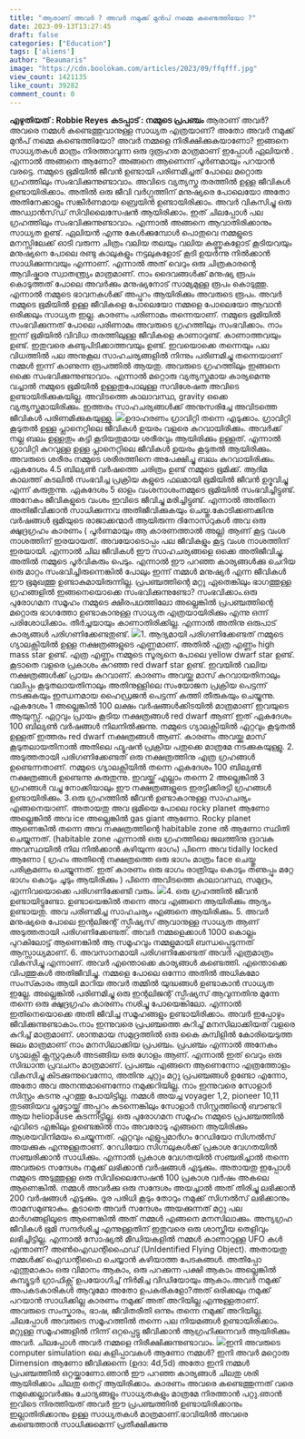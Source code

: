 ```yaml
---
title: "ആരാണ് അവർ ? അവർ നമുക്ക് മുൻപ് നമ്മെ കണ്ടെത്തിയോ ?"
date: 2023-09-13T13:27:45
draft: false
categories: ["Education"]
tags: ['aliens']
author: "Beaumaris"
image: "https://cdn.boolokam.com/articles/2023/09/ffqfff.jpg"
view_count: 1421135
like_count: 39282
comment_count: 0
---
```


**എഴുതിയത് : Robbie Reyes** **കടപ്പാട് : നമ്മുടെ പ്രപഞ്ചം** ആരാണ് അവർ? അവരെ നമ്മൾ കണ്ടെത്തുവാനുള്ള സാധ്യത എത്രയാണ്? അതോ അവർ നമുക്ക് മുൻപ് നമ്മെ കണ്ടെത്തിയോ? അവർ നമ്മളെ നിരീക്ഷിക്കുകയാണോ? ഇങ്ങനെ സാധ്യതകൾ മാത്രം നിരത്താവുന്ന ഒരു ദുരൂഹത മാത്രമാണ് ഇപ്പോൾ ഏലിയൻ . എന്നാൽ അങ്ങനെ ആണോ? അങ്ങനെ ആണെന്ന് പൂർണമായും പറയാൻ വരട്ടെ. നമ്മുടെ ഭൂമിയിൽ ജീവൻ ഉണ്ടായി പരിണമിച്ചത് പോലെ മറ്റൊരു ഗ്രഹത്തിലും സംഭവിക്കുന്നുണ്ടാവാം. അവിടെ വ്യത്യസ്ത തരത്തിൽ ഉള്ള ജീവികൾ ഉണ്ടായിരിക്കാം. അതിൽ ഒരു ജീവി വർഗ്ഗത്തിന് മനുഷ്യരെ പോലെയോ അതോ അതിനേക്കാളും സങ്കീർണമായ ബ്രെയിൻ ഉണ്ടായിരിക്കാം. അവർ വികസിച്ചു ഒരു അഡ്വാൻസ്‌ഡ് സിവിലൈസേഷൻ ആയിരിക്കാം. ഇത് ചിലപ്പോൾ പല ഗ്രഹത്തിലും സംഭവിക്കുന്നുണ്ടാവാം. എന്നാൽ അങ്ങനെ ആവാതിരിക്കാനും സാധ്യത ഉണ്ട്. ഏലിയൻ എന്നു കേൾക്കുമ്പോൾ പൊതുവെ നമ്മളുടെ മനസ്സിലേക്ക് ഓടി വരുന്ന ചിത്രം വലിയ തലയും വലിയ കണ്ണുകളോട് കൂടിയവയും മനുഷ്യനെ പോലെ രണ്ടു കാലുകളും നട്ടലുകളോട് കൂടി ഉയർന്നു നിൽക്കാൻ സാധിക്കുന്നവയും എന്നാണ്. എന്നാൽ അത് വെറും ഒരു ചിത്രകാരന്റെ ആവിഷ്കാര സ്വാതന്ത്ര്യം മാത്രമാണ്. നാം ദൈവങ്ങൾക്ക് മനുഷ്യ രൂപം കൊടുത്തത് പോലെ അവർക്കും മനുഷ്യനോട് സാമ്യമുള്ള രൂപം കൊടുത്തു. എന്നാൽ നമ്മുടെ ഭാവനകൾക്ക് അപ്പുറം ആയിരിക്കും അവരുടെ രൂപം. അവർ നമ്മുടെ ഭൂമിയിൽ ഉള്ള ജീവികളെ പോലെയോ നമ്മളെ പോലെയോ ആവാൻ ഒരിക്കലും സാധ്യത ഇല്ല. കാരണം പരിണാമം തന്നെയാണ്. നമ്മുടെ ഭൂമിയിൽ സംഭവിക്കുന്നത് പോലെ പരിണാമം അവരുടെ ഗ്രഹത്തിലും സംഭവിക്കാം. നാം ഇന്ന് ഭൂമിയിൽ വിവിധ തരത്തിലുള്ള ജീവികളെ കാണാറുണ്ട്. കാണാത്തവയും ഉണ്ട്. ഇതുവരെ കണ്ടുപിടിക്കാത്തവയും ഉണ്ട്. ഇവയൊക്കെ തന്നെയും പല വിധത്തിൽ പല അനുകൂല സാഹചര്യങ്ങളിൽ നിന്നും പരിണമിച്ചു തന്നെയാണ് നമ്മൾ ഇന്ന് കാണുന്ന രൂപത്തിൽ ആയതു. അവരുടെ ഗ്രഹത്തിലും ഇങ്ങനെ ഒക്കെ സംഭവിക്കുന്നുണ്ടാവാം. എന്നാൽ മറ്റൊരു വ്യത്യസ്തമായ കാര്യമെന്നു വച്ചാൽ നമ്മുടെ ഭൂമിയിൽ ഉള്ളതുപോലുള്ള സവിശേഷത അവിടെ ഉണ്ടായിരിക്കുകയില്ല. അവിടത്തെ കാലാവസ്ഥ, gravity ഒക്കെ വ്യത്യസ്തമായിരിക്കും. ഇത്തരം സാഹചര്യങ്ങൾക്ക് അനുസരിച്ചേ അവിടത്തെ ജീവികൾ പരിണമിക്കുകയുള്ളു. ![](https://cdn.boolokam.com/articles/2023/09/g.jpg)ഉദാഹരണം ഗ്രാവിറ്റി തന്നെ എടുക്കാം. ഗ്രാവിറ്റി കൂടുതൽ ഉള്ള പ്ലാനെറ്റിലെ ജീവികൾ ഉയരം വളരെ കുറവായിരിക്കും. അവർക്ക് നല്ല ബലം ഉള്ളതും കട്ടി കൂടിയതുമായ ശരീരവും ആയിരിക്കും ഉള്ളത്. എന്നാൽ ഗ്രാവിറ്റി കുറവുള്ള ഉള്ള പ്ലാനെറ്റിലെ ജീവികൾ ഉയരം കൂടുതൽ ആയിരിക്കും. അവരുടെ ശരീരം നമ്മുടെ ശരീരത്തിനെ അപേക്ഷിച്ചു ബലം കുറവായിരിക്കും. ഏകദേശം 4.5 ബില്യൺ വർഷത്തെ ചരിത്രം ഉണ്ട് നമ്മുടെ ഭൂമിക്ക്. ആദിമ കാലത്ത് കടലിൽ സംഭവിച്ച പ്രക്രിയ കളുടെ ഫലമായി ഭൂമിയിൽ ജീവൻ ഉദ്ഭവിച്ചു എന്ന് കരുതുന്നു. ഏകദേശം 5 ഓളം വംശനാശംനമ്മുടെ ഭൂമിയിൽ സംഭവിച്ചിട്ടുണ്ട്. അനേകം ജീവികളുടെ വംശം ഇവിടെ ജീവിച്ചു മരിച്ചിട്ടുണ്ട്. എന്നാൽ അതിനെ അതിജീവിക്കാൻ സാധിക്കുന്നവ അതിജീവിക്കുകയും ചെയ്തു.കോടിക്കണക്കിനു വർഷങ്ങൾ ഭൂമിയുടെ രാജാക്കന്മാർ ആയിരുന്ന ദിനോസറുകൾ അവ ഒരു ക്ഷുദ്രഗ്രഹം കാരണം ( പൂർണമായും ആ കാരണത്താൽ അല്ല) ആണ് കൂട്ട വംശ നാശത്തിന് ഇരയായത്. അവയോടൊപ്പം പല ജീവികളും കൂട്ട വംശ നാശത്തിന് ഇരയായി. എന്നാൽ ചില ജീവികൾ ഈ സാഹചര്യങ്ങളെ ഒക്കെ അതിജീവിച്ചു. അതിൽ നമ്മുടെ പൂർവികരും പെടും. എന്നാൽ ഈ പറഞ്ഞ കാര്യങ്ങൾക്കു ചെറിയ ഒരു മാറ്റം സംഭവിച്ചിരുന്നെങ്കിൽ പോലും ഇന്ന് നമ്മൾ മനുഷ്യർ എന്ന ജീവികൾ ഈ ഭൂമുഖത്തു ഉണ്ടാകുമായിരുന്നില്ല. പ്രപഞ്ചത്തിന്റെ മറ്റു ഏതെങ്കിലും ഭാഗത്തുള്ള ഗ്രഹങ്ങളിൽ ഇങ്ങനെയൊക്കെ സംഭവിക്കുന്നുണ്ടോ? സംഭവിക്കാം.ഒരു പുരോഗമന സമൂഹം നമ്മുടെ ക്ഷീരപഥത്തിലോ അല്ലെങ്കിൽ പ്രപഞ്ചത്തിന്റെ മറ്റൊരു ഭാഗത്തോ ഉണ്ടാകാനുള്ള സാധ്യത എത്രയായിരിക്കും എന്നു ഒന്ന് പരിശോധിക്കാം. തീർച്ചയായും കാണാതിരിക്കില്ല. എന്നാൽ അതിനു ഒരുപാട് കാര്യങ്ങൾ പരിഗണിക്കേണ്ടതുണ്ട്. ![](https://cdn.boolokam.com/articles/2023/09/cccvvvw.jpg)1\. ആദ്യമായി പരിഗണിക്കേണ്ടത് നമ്മുടെ ഗ്യാലക്സിയിൽ ഉള്ള നക്ഷത്രങ്ങളുടെ എണ്ണമാണ്. അതിൽ എത്ര എണ്ണം high mass star ഉണ്ട്. എത്ര എണ്ണം നമ്മുടെ സൂര്യനെ പോലെ yellow dwarf star ഉണ്ട്. കൂടാതെ വളരെ പ്രകാശം കുറഞ്ഞ red dwarf star ഉണ്ട്. ഇവയിൽ വലിയ നക്ഷത്രങ്ങൾക്ക് പ്രായം കുറവാണ്. കാരണം അവയ്ക്കു മാസ് കുറവായതിനാലും വലിപ്പം കൂടുതലായതിനാലും അതിനുള്ളിലെ സംയോജന പ്രക്രിയ പെട്ടന്ന് നടക്കുകയും ഇന്ധനമായ ഹൈഡ്രജൻ പെട്ടന്ന് കത്തി തീരുകയും ചെയ്യുന്നു. ഏകദേശം 1 അല്ലെങ്കിൽ 100 ലക്ഷം വർഷങ്ങൾക്കിടയിൽ മാത്രമാണ് ഇവയുടെ ആയുസ്സ്. ഏറ്റവും പ്രായം കൂടിയ നക്ഷത്രങ്ങൾ red dwarf ആണ് ഇത് ഏകദേശം 100 ബില്യൺ വർഷങ്ങൾ നിലനിൽക്കുന്നു. നമ്മുടെ ഗ്യാലക്സിയിൽ ഏറ്റവും കൂടുതൽ ഉള്ളത് ഇത്തരം red dwarf നക്ഷത്രങ്ങൾ ആണ്. കാരണം അവയ്ക്കു മാസ് കൂടുതലായതിനാൽ അതിലെ ഫ്യൂഷൻ പ്രക്രിയ പതുക്കെ മാത്രമേ നടക്കുകയുള്ളു. 2\. അടുത്തതായി പരിഗണിക്കേണ്ടത് ഒരു നക്ഷത്രത്തിനു എത്ര ഗ്രഹങ്ങൾ ഉണ്ടെന്നതാണ്. നമ്മുടെ ഗ്യാലക്സിയിൽ തന്നെ ഏകദേശം 100 ബില്യൺ നക്ഷത്രങ്ങൾ ഉണ്ടെന്നു കരുതുന്നു. ഇവയ്ക്ക് എല്ലാം തന്നെ 2 അല്ലെങ്കിൽ 3 ഗ്രഹങ്ങൾ വച്ചു നോക്കിയാലും ഈ നക്ഷത്രങ്ങളുടെ ഇരട്ടിക്കിരട്ടി ഗ്രഹങ്ങൾ ഉണ്ടായിരിക്കും. 3.ഒരു ഗ്രഹത്തിൽ ജീവൻ ഉണ്ടാകാനുള്ള സാഹചര്യം എങ്ങനെയാണ്. അതായതു അവ ഭൂമിയെ പോലെ rocky planet ആണോ അല്ലെങ്കിൽ അവ ice അല്ലെങ്കിൽ gas giant ആണോ. Rocky planet ആണെങ്കിൽ തന്നെ അവ നക്ഷത്രത്തിന്റെ habitable zone ൽ ആണോ സ്ഥിതി ചെയ്യുന്നത്. (habitable zone എന്നാൽ ഒരു ഗ്രഹത്തിലെ ജലത്തിനു ദ്രാവക അവസ്ഥയിൽ നില നിൽക്കാൻ കഴിയുന്ന ഭാഗം) പിന്നെ അവ tidally locked ആണോ ( ഗ്രഹം അതിന്റെ നക്ഷത്രത്തെ ഒരു ഭാഗം മാത്രം face ചെയ്തു പരിക്രമണം ചെയ്യുന്നത്. ഇത് കാരണം ഒരു ഭാഗം രാത്രിയും കൊടും തണുപ്പും മറ്റേ ഭാഗം കൊടും ചൂടും ആയിരിക്കും ) പിന്നെ അവിടത്തെ കാലാവസ്ഥ, സമുദ്രം, എന്നിവയൊക്കെ പരിഗണിക്കേണ്ടി വരും. ![](https://cdn.boolokam.com/articles/2023/09/ccvvvvvv.webp)4\. ഒരു ഗ്രഹത്തിൽ ജീവൻ ഉണ്ടായിട്ടുണ്ടോ. ഉണ്ടായെങ്കിൽ തന്നെ അവ എങ്ങനെ ആയിരിക്കും ആദ്യം ഉണ്ടായതു. അവ പരിണമിച്ച സാഹചര്യം എങ്ങനെ ആയിരിക്കും. 5\. അവർ മനുഷ്യരെ പോലെ ഇന്റലിജന്റ് സ്പീഷ്യസ് ആവാനുള്ള സാധ്യത ആണ് അടുത്തതായി പരിഗണിക്കേണ്ടത്. അവർ നമ്മളെക്കാൾ 1000 കൊല്ലം പുറകിലോട്ട് ആണെങ്കിൽ ആ സമൂഹവും നമ്മളുമായി ബന്ധപ്പെടുന്നത് ആസ്സാധ്യമാണ്. 6\. അവസാനമായി പരിഗണിക്കേണ്ടത് അവർ എത്രമാത്രം വികസിച്ചു എന്നാണ്. അവർ എന്തൊക്കെ കാര്യങ്ങൾ കണ്ടെത്തി. എന്തൊക്കെ വിപത്തുകൾ അതിജീവിച്ചു. നമ്മളെ പോലെ ഒന്നോ അതിൽ അധികമോ സംസ്‍കാരം ആയി മാറിയ അവർ തമ്മിൽ യുദ്ധങ്ങൾ ഉണ്ടാകാൻ സാധ്യത ഇല്ലേ. അല്ലെങ്കിൽ പരിണമിച്ചു ഒരു ഇന്റലിജന്റ് സ്പീഷ്യസ് ആവുന്നതിനു മുന്നേ തന്നെ ഒരു ക്ഷുദ്രഗ്രഹം കാരണം നശിച്ചു പോയെങ്കിലോ. എന്നാൽ ഇതിനെയൊക്കെ അതി ജീവിച്ച സമൂഹങ്ങളും ഉണ്ടായിരിക്കാം. അവർ ഇപ്പോഴും ജീവിക്കുന്നുണ്ടാകാം.നാം ഇന്നുവരെ പ്രപഞ്ചത്തെ കുറിച്ച് മനസിലാക്കിയത് വളരെ കുറിച്ച് മാത്രമാണ്. ശാന്തമായ സമുദ്രത്തിൽ ഒരു കൈ കുമ്പിളിൽ കോരിയെടുത്ത ജലം മാത്രമാണ് നാം മനസിലാക്കിയ പ്രപഞ്ചം. പ്രപഞ്ചം എന്നാൽ അനേകം ഗ്യാലക്സി ക്ലസ്റ്ററുകൾ അടങ്ങിയ ഒരു ഗോളം ആണ്. എന്നാൽ ഇത് വെറും ഒരു സിദ്ധാന്ത പ്രവചനം മാത്രമാണ്. പ്രപഞ്ചം എങ്ങനെ ആണെന്നോ എത്രത്തോളം വികസിച്ചു കിടക്കുന്നുവെന്നോ, അതിനു ചുറ്റും മറ്റു പ്രപഞ്ചങ്ങൾ ഉണ്ടോ എന്നോ, അതോ അവ അനന്തമാണെന്നോ നമുക്കറിയില്ല. നാം ഇന്നുവരെ സോളാർ സിസ്റ്റം കടന്നു പുറത്തു പോയിട്ടില്ല. നമ്മൾ അയച്ച voyager 1,2, pioneer 10,11 തുടങ്ങിയവ പ്ലൂട്ടോയ്ക്ക് അപ്പുറം കടന്നെങ്കിലും സോളാർ സിസ്റ്റത്തിന്റെ ബൗണ്ടറി ആയ heliopause കടന്നിട്ടില്ല. ഒരു പുരോഗമന സമൂഹം നമ്മുടെ പ്രപഞ്ചത്തിൽ എവിടെ എങ്കിലും ഉണ്ടെങ്കിൽ നാം അവരോടു എങ്ങനെ ആയിരിക്കും ആശയവിനിമയം ചെയ്യുന്നത്. ഏറ്റവും എളുപ്പമാർഗം റേഡിയോ സിഗ്നൽസ് അയക്കുക എന്നുള്ളതാണ്. റേഡിയോ സിഗ്നലുകൾക്ക് പ്രകാശ വേഗതയിൽ സഞ്ചരിക്കാൻ സാധിക്കും. എന്നാൽ പ്രകാശ വേഗതയിൽ സഞ്ചരിച്ചാൽ തന്നെ അവരുടെ സന്ദേശം നമുക്ക് ലഭിക്കാൻ വർഷങ്ങൾ എടുക്കും. അതായതു ഇപ്പോൾ നമ്മുടെ അടുത്തുള്ള ഒരു സിവിലൈസേഷൻ 100 പ്രകാശ വർഷം അകലെ ആണെങ്കിൽ. നമ്മൾ അവർക്കു ഒരു സന്ദേശം അയച്ചാൽ അത് തിരിച്ചു ലഭിക്കാൻ 200 വർഷങ്ങൾ എടുക്കും. ദൂര പരിധി കൂടും തോറും നമുക്ക് സിഗ്നൽസ് ലഭിക്കാനും താമസമുണ്ടാകും. കൂടാതെ അവർ സന്ദേശം അയക്കുന്നത് മറ്റു പല മാർഗങ്ങളിലൂടെ ആണെങ്കിൽ അത് നമ്മൾ എങ്ങനെ മനസിലാക്കും. അന്യഗ്രഹ ജീവികൾ ഭൂമി സന്ദർശിച്ചു എന്നുള്ളതിന് ഇതുവരെ ഒരു ശാസ്ത്രീയ തെളിവും ലഭിച്ചിട്ടില്ല. എന്നാൽ സോഷ്യൽ മീഡിയകളിൽ നമ്മൾ കാണാറുള്ള UFO കൾ എന്താണ്? അൺഐഡന്റിഫൈഡ് (UnIdentified Flying Object). അതായതു നമ്മൾക്ക് ഐഡന്റിഫൈ ചെയ്യാൻ കഴിയാത്ത പേടകങ്ങൾ. അതിപ്പോ എന്തുമാകാം ഒരു വിമാനം ആകാം, ഒരു പറക്കുന്ന പക്ഷി ആകാം അല്ലെങ്കിൽ കമ്പ്യൂട്ടർ ഗ്രാഫിക്സ് ഉപയോഗിച്ച് നിർമിച്ച വിഡിയോയും ആകാം.അവർ നമുക്ക് അപകടകാരികൾ ആവുമോ അതോ ഉപകരികളോ?അത് ഒരിക്കലും നമുക്ക് പറയാൻ സാധിക്കില്ല കാരണം നമുക്ക് അത് അറിയില്ല എന്നുള്ളതാണ്. അവരുടെ സംസ്കാരം, ഭാഷ, ജീവിതരീതി ഒന്നും തന്നെ നമുക്ക് അറിയില്ല. ചിലപ്പോൾ അവരുടെ സമൂഹത്തിൽ തന്നെ പല നിയമങ്ങൾ ഉണ്ടായിരിക്കാം. മറ്റുള്ള സമൂഹങ്ങളിൽ നിന്ന് ഒറ്റപ്പെട്ടു ജീവിക്കാൻ ആഗ്രഹിക്കുന്നവർ ആയിരിക്കും അവർ. ചിലപ്പോൾ അവർ നമ്മളെ നിരീക്ഷിക്കുന്നുണ്ടാവാം. ![](https://cdn.boolokam.com/articles/2023/09/cccaa-1.jpg)ഇനി അവരുടെ computer simulation ലെ കളിപ്പാവകൾ ആണോ നമ്മൾ? ഇനി അവർ മറ്റൊരു Dimension ആണോ ജീവിക്കുന്നെ (ഉദാ: 4d,5d) അതോ ഇനി നമ്മൾ പ്രപഞ്ചത്തിൽ ഒറ്റയ്ക്കാണോ.ഞാൻ ഈ പറഞ്ഞ കാര്യങ്ങൾ ചിലതു ശരി ആയിരിക്കാം ചിലതു തെറ്റ് ആയിരിക്കാം. കാരണം അവരെ കണ്ടെത്തുന്നത് വരെ നമുക്കെല്ലാവർക്കും ചോദ്യങ്ങളും സാധ്യതകളും മാത്രമേ നിരത്താൻ പറ്റു.ഞാൻ ഇവിടെ നിരത്തിയത് അവർ ഈ പ്രപഞ്ചത്തിൽ ഉണ്ടായിരിക്കാനും ഇല്ലാതിരിക്കാനും ഉള്ള സാധ്യതകൾ മാത്രമാണ്.ഭാവിയിൽ അവരെ കണ്ടെത്താൻ സാധിക്കുമെന്ന് പ്രതീക്ഷിക്കുന്നു
